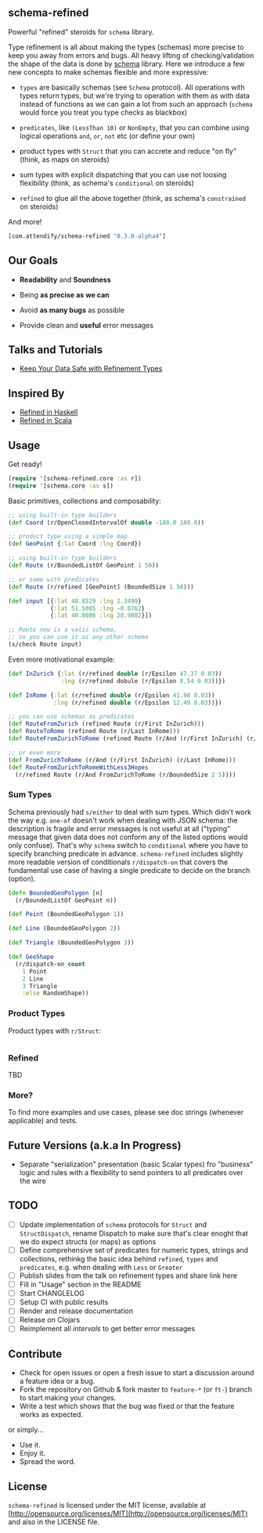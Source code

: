 ## schema-refined

Powerful "refined" steroids for `schema` library.

Type refinement is all about making the types (schemas) more precise to keep you away from errors and bugs.
All heavy lifting of checking/validation the shape of the data is done by [schema](https://github.com/plumatic/schema) library.
Here we introduce a few new concepts to make schemas flexible and more expressive:

* `types` are basically schemas (see `Schema` protocol). All operations with types return types, but we're trying to operation with them as with data instead of functions as we can gain a lot from such an approach (`schema` would force you treat you type checks as blackbox)

* `predicates`, like `(LessThan 10)` or `NonEmpty`, that you can combine using logical operations `and`, `or`, `not` etc (or define your own)

* product types with `Struct` that you can accrete and reduce "on fly" (think, as maps on steroids)

* sum types with explicit dispatching that you can use not loosing flexibility (think, as schema's `conditional` on steroids)

* `refined` to glue all the above together (think, as schema's `constrained` on steroids)

And more!

```clojure
[com.attendify/schema-refined "0.3.0-alpha4"]
```

## Our Goals

* **Readability** and **Soundness**

* Being **as precise as we can**

* Avoid **as many bugs** as possible

* Provide clean and **useful** error messages

## Talks and Tutorials

* [Keep Your Data Safe with Refinement Types](TBD)

## Inspired By

* [Refined in Haskell](https://github.com/nikita-volkov/refined)
* [Refined in Scala](https://github.com/fthomas/refined)

## Usage 

Get ready! 

```clojure
(require '[schema-refined.core :as r])
(require '[schema.core :as s])
```

Basic primitives, collections and composability:

```clojure
;; using built-in type builders
(def Coord (r/OpenClosedIntervalOf double -180.0 180.0))

;; product type using a simple map
(def GeoPoint {:lat Coord :lng Coord})

;; using built-in type builders
(def Route (r/BoundedListOf GeoPoint 1 50))

;; or same with predicates
(def Route (r/refined [GeoPoint] (BoundedSize 1 50)))

(def input [{:lat 48.8529 :lng 2.3499}
            {:lat 51.5085 :lng -0.0762}
            {:lat 40.0086 :lng 28.9802}])

;; Route now is a valis schema,
;; so you can use it as any other schema
(s/check Route input)
```

Even more motivational example:

```clojure
(def InZurich {:lat (r/refined double (r/Epsilon 47.37 0.03))
               :lng (r/refined dobule (r/Epsilon 8.54 0.03))})

(def InRome {:lat (r/refined double (r/Epsilon 41.90 0.03))
             :lng (r/refined double (r/Epsilon 12.49 0.03))})

;; you can use schemas as predicates
(def RouteFromZurich (refined Route (r/First InZurich)))
(def RouteToRome (refined Route (r/Last InRome)))
(def RouteFromZurichToRome (refined Route (r/And (r/First InZurich) (r/Last InRome))))

;; or even more
(def FromZurichToRome (r/And (r/First InZurich) (r/Last InRome)))
(def RouteFromZurichToRomeWithLess3Hopes
  (r/refined Route (r/And FromZurichToRome (r/BoundedSize 2 5))))
```

### Sum Types

Schema previously had `s/either` to deal with sum types. Which didn't work the way e.g. `one-of` doesn't work
when dealing with JSON schema: the description is fragile and error messages is not useful at all ("typing" message
that given data does not conform any of the listed options would only confuse). That's why `schema` switch to
`conditional` where you have to specify branching predicate in advance. `schema-refined` includes slightly more
readable version of conditionals `r/dispatch-on` that covers the fundamental use case of having a single predicate
to decide on the branch (option).

```clojure
(defn BoundedGeoPolygon [n]
  (r/BoundedListOf GeoPoint n))

(def Point (BoundedGeoPolygon 1))

(def Line (BoundedGeoPolygon 2))

(def Triangle (BoundedGeoPolygon 3))

(def GeoShape
  (r/dispatch-on count
    1 Point
    2 Line
    3 Triangle
    :else RandomShape))
```

### Product Types

Product types with `r/Struct`:

```clojure

```

### Refined

TBD

### More?

To find more examples and use cases, please see doc strings (whenever applicable) and tests.

## Future Versions (a.k.a In Progress)

* Separate "serialization" presentation (basic Scalar types) fro "business" logic and rules with
  a flexibility to send pointers to all predicates over the wire

## TODO

- [ ] Update implementation of `schema` protocols for `Struct` and `StructDispatch`, rename Dispatch to make
      sure that's clear enoght that we do expect structs (or maps) as options
- [ ] Define comprehensive set of predicates for numeric types, strings and collections, rethinkg the basic
      idea behind `refined`, `types` and `predicates`, e.g. when dealing with `Less` or `Greater`
- [ ] Publish slides from the talk on refinement types and share link here
- [ ] Fill in "Usage" section in the README
- [ ] Start CHANGLELOG
- [ ] Setup CI with public results
- [ ] Render and release documentation
- [ ] Release on Clojars
- [ ] Reimplement all *intervals* to get better error messages

## Contribute

* Check for open issues or open a fresh issue to start a discussion around a feature idea or a bug.
* Fork the repository on Github & fork master to `feature-*` (or `ft-`) branch to start making your changes.
* Write a test which shows that the bug was fixed or that the feature works as expected.

or simply...

* Use it.
* Enjoy it.
* Spread the word.

## License

`schema-refined` is licensed under the MIT license, available at [http://opensource.org/licenses/MIT](http://opensource.org/licenses/MIT)
and also in the LICENSE file.
